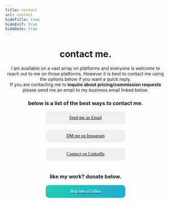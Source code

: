 ```yaml
---
title: contact
url: contact
hideTitle: true
hideExif: true
hideDate: true
---
```


<div align="center">
    <h1>contact me.</h1>
</div>

<style>
  .custom-button-container-1 {
    display: flex;
    justify-content: center;
    align-items: center;
  }
/* Button 1 */
  .custom-button-1  {
    display: flex;
    align-items: center;
    padding: 10px;
    border-radius: 10px;
    background-color: #f0f0f0;
    width: 250px;
    transition: background-color 0.3s, filter 0.3s, border-color 0.3s;
    border: 2px solid transparent; /* Add transparent border */
    box-sizing: border-box; /* Include border in dimensions */
  }

  .custom-button-1:hover {
    background-color: #BFBFBF;
    border-color: #BFBFBF; /* Change border color when hovering */
    filter: brightness(210%); /* Increase brightness by 10% */
  }

  .custom-button-1:hover .text {
    color: yellow;
  }

  .custom-button-1 .icon {
    margin-right: 10px;
  }

  .custom-button-1 .text {
    text-align: center;
    flex-grow: 1;
    transition: color 0.3s;
  }
/* Button 2 */
 .custom-button-container-2 {
    display: flex;
    justify-content: center;
    align-items: center;
  }

  .custom-button-2  {
    display: flex;
    align-items: center;
    padding: 10px;
    border-radius: 10px;
    background-color: #f0f0f0;
    width: 250px;
    transition: background-color 0.3s, filter 0.3s, border-color 0.3s;
    border: 2px solid transparent; /* Add transparent border */
    box-sizing: border-box; /* Include border in dimensions */
  }

  .custom-button-2:hover {
    background-color: #BFBFBF;
    border-color: #BFBFBF; /* Change border color when hovering */
    filter: brightness(210%); /* Increase brightness by 10% */
  }

  .custom-button-2:hover .text {
    color: yellow;
  }

  .custom-button-2 .icon {
    margin-right: 10px;
  }

  .custom-button-2 .text {
    text-align: center;
    flex-grow: 1;
    transition: color 0.3s;
  }

/* Button 3 */
 .custom-button-container-3 {
    display: flex;
    justify-content: center;
    align-items: center;
  }

  .custom-button-3  {
    display: flex;
    align-items: center;
    padding: 10px;
    border-radius: 10px;
    background-color: #f0f0f0;
    width: 250px;
    transition: background-color 0.3s, filter 0.3s, border-color 0.3s;
    border: 2px solid transparent; /* Add transparent border */
    box-sizing: border-box; /* Include border in dimensions */
  }

  .custom-button-3:hover {
    background-color: #BFBFBF;
    border-color: #BFBFBF; /* Change border color when hovering */
    filter: brightness(210%); /* Increase brightness by 10% */
  }

  .custom-button-3:hover .text {
    color: yellow;
  }

  .custom-button-3 .icon {
    margin-right: 10px;
  }

  .custom-button-3 .text {
    text-align: center;
    flex-grow: 1;
    transition: color 0.3s;
  }


/* Donate */
 .donate-button-container {
    display: flex;
    justify-content: center;
    align-items: center;
  }

  .donate-button  {
    display: flex;
    align-items: center;
    padding: 10px;
    border-radius: 10px;
    background: linear-gradient(-45deg, #ee7752, #e73c7e, #23a6d5, #23d5ab);
    background-size: 400% 400%;
    animation: gradient 15s ease infinite;
    width: 250px;
    transition: background-color 0.3s, filter 0.3s, border-color 0.3s;
    border: 2px solid transparent; /* Add transparent border */
    box-sizing: border-box; /* Include border in dimensions */
  }

  .donate-button:hover {
    background: linear-gradient(-45deg, #ee7752, #e73c7e, #23a6d5, #23d5ab);
    animation: gradient 15s ease infinite;
    background-size: 400% 400%;
    filter: brightness(210%); /* Increase brightness by 10% */
  }

  .donate-button:hover .text {
    color: yellow;
  }

  .donate-button .icon {
    margin-right: 10px;
  }

  .donate-button .text {
    text-align: center;
    flex-grow: 1;
    transition: color 0.3s;
  }
  @keyframes gradient {
    0% {
      background-position: 0% 50%;
    }
    50% {
      background-position: 100% 50%;
    }
    100% {
      background-position: 0% 50%;
    }
  }
</style>

<div align="center">
    <p> I am available on a vast array on platforms and everyone is welcome to reach out to me on those platforms. However it is best to contact me using the options below if you want a quick reply. 
    <br> If you are contacting me to <b>inquire about pricing/commission requests</b> please send me an email to my business email linked below.

<div align="center">
    <h3>below is a list of the best ways to contact me.</h3>
</div>

<div class="custom-button-container-1">
  <a href="mailto:setheon.nz@gmail.com" class="custom-button-1">
    <span style="color: #000000;" class="far fa-envelope fa-lg"></span>
    <span style="color: #000000; font-family:Open Sans Bold;" class="text">Send me an Email</span>
  </a>
</div>
<br>
<div class="custom-button-container-1">
  <a href="https://www.instagram.com/setheon.nz" class="custom-button-2">
    <span style="color: #000000;" class="fab fa-instagram fa-lg"></span>
    <span style="color: #000000; font-family:Open Sans Bold;" class="text">DM me on Instagram</span>
  </a>
</div>
<br>

<div class="custom-button-container-3">
  <a href="https://www.linkedin.com/in/seth-copeland-524b50246/" class="custom-button-3">
    <span style="color: #000000;" class="fab fa-linkedin fa-lg"></span>
    <span style="color: #000000; font-family:Open Sans Bold;" class="text">Connect on LinkedIn</span>
  </a>
</div>
<br>


<div align="center">
    <h3>like my work? donate below.</h3>
</div>

<div class="donate-button-container">
  <a href="https://www.buymeacoffee.com/setheon/" class="donate-button">
    <span style="color: #ffffff;" class="fab fa-dollar fa-lg"></span>
    <span style="color: #ffffff; font-family:Open Sans Bold;" class="text">Buy me a Coffee</span>
  </a>
</div>